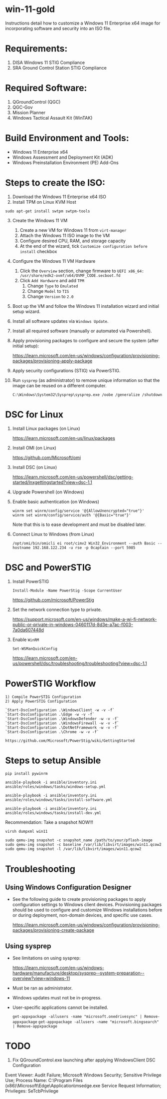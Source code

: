 # win-11-gold

Instructions detail how to customize a Windows 11 Enterprise x64 image for incorporating software and security 
into an ISO file.

# Requirements:
1) DISA Windows 11 STIG Compliance
2) SRA Ground Control Station STIG Compliance

# Required Software:
1) QGroundControl (QGC)
2) QGC-Gov
3) Mission Planner
4) Windows Tactical Assault Kit (WinTAK)

# Build Environment and Tools:
- Windows 11 Enterprise x64
- Windows Assessment and Deployment Kit (ADK)
- Windows Preinstallation Environment (PE) Add-Ons

# Steps to create the ISO:
1) Download the Windows 11 Enterprise x64 ISO
2) Install TPM on Linux KVM Host

`sudo apt-get install swtpm swtpm-tools`

3) Create the Windows 11 VM
    1) Create a new VM for Windows 11 from `virt-manager`
    2) Attach the Windows 11 ISO image to the VM
    3) Configure desired CPU, RAM, and storage capacity
    4) At the end of the wizard, tick `Customize configuration before install` checkbox
4) Configure the Windows 11 VM Hardware
    1) Click the `Overview` section, change firmware to `UEFI x86_64: /usr/share/edk2-ovmf/x64/OVMF_CODE.secboot.fd`
    2) Click `Add Hardware` and add `TPM`
        1) Change `Type` to `Emulated`
        2) Change `Model` to `TIS`
        3) Change `Version` to `2.0`
5) Boot up the VM and follow the Windows 11 installation wizard and initial setup wizard.
6) Install all software updates via `Windows Update`.
7) Install all required software (manually or automated via Powershell).
8) Apply provisioning packages to configure and secure the system (after initial setup):

    https://learn.microsoft.com/en-us/windows/configuration/provisioning-packages/provisioning-apply-package

9) Apply security configurations (STIG) via PowerSTIG.

10) Run `sysprep` (as administrator) to remove unique information so that the image can be reused on a different computer.

    `C:\Windows\System32\Sysprep\sysprep.exe /oobe /generalize /shutdown`

# DSC for Linux

1) Install Linux packages (on Linux)

    https://learn.microsoft.com/en-us/linux/packages

2) Install OMI (on Linux)

    https://github.com/Microsoft/omi

3) Install DSC (on Linux)

    https://learn.microsoft.com/en-us/powershell/dsc/getting-started/lnxgettingstarted?view=dsc-1.1

4) Upgrade Powershell (on Windows)

5) Enable basic authentication (on Windows)

    ```
    winrm set winrm/config/service '@{AllowUnencrypted="true"}'
    winrm set winrm/config/service/auth '@{Basic="true"}'
    ```

    Note that this is to ease development and must be disabled later.
    

4) Connect Linux to Windows (from Linux)

    `/opt/omi/bin/omicli ei root/cimv2 Win32_Environment --auth Basic --hostname 192.168.122.234 -u rse -p 0captain --port 5985`

# DSC and PowerSTIG

1) Install PowerSTIG

    `Install-Module -Name PowerStig -Scope CurrentUser`

    https://github.com/microsoft/PowerStig

2) Set the network connection type to private.

    https://support.microsoft.com/en-us/windows/make-a-wi-fi-network-public-or-private-in-windows-0460117d-8d3e-a7ac-f003-7a0da607448d

3) Enable `WinRM`

    `Set-WSManQuickConfig`

    https://learn.microsoft.com/en-us/powershell/dsc/troubleshooting/troubleshooting?view=dsc-1.1

 # PowerSTIG Workflow

    1) Compile PowerSTIG Configuration
    2) Apply PowerSTIG Configuration

    `Start-DscConfiguration .\WindowsClient -w -v -f`
    `Start-DscConfiguration .\Edge -w -v -f`
    `Start-DscConfiguration .\WindowsDefender -w -v -f`
    `Start-DscConfiguration .\WindowsFirewall -w -v -f`
    `Start-DscConfiguration .\DotNetFramework -w -v -f`
    `Start-DscConfiguration .\Chrome -w -v -f`

    https://github.com/Microsoft/PowerStig/wiki/GettingStarted

# Steps to setup Ansible

`pip install pywinrm`

`ansible-playbook -i ansible/inventory.ini ansible/roles/windows/tasks/windows-setup.yml`

`ansible-playbook -i ansible/inventory.ini ansible/roles/windows/tasks/install-software.yml`

`ansible-playbook -i ansible/inventory.ini ansible/roles/windows/tasks/install-dev.yml`

Recommendation: Take a snapshot NOW!!!

`virsh dumpxml win11`

`sudo qemu-img snapshot -c snapshot_name /path/to/your/pflash-image`
`sudo qemu-img snapshot -c baseline /var/lib/libvirt/images/win11.qcow2`
`sudo qemu-img snapshot -l /var/lib/libvirt/images/win11.qcow2`

# Troubleshooting

## Using Windows Configuration Designer

- See the following guide to create provisioning packages to apply configuration settings to Windows client devices.
Provisioning packages should be used to configure and customize Windows installations before or during deployment, 
non-domain devices, and specific use cases.


    https://learn.microsoft.com/en-us/windows/configuration/provisioning-packages/provisioning-create-package

## Using sysprep
- See limitations on using sysprep:

    https://learn.microsoft.com/en-us/windows-hardware/manufacture/desktop/sysprep--system-preparation--overview?view=windows-11

- Must be ran as administrator.
- Windows updates must not be in-progress.
- User-specific applications cannot be installed.

    `get-appxpackage -allusers -name "microsoft.onedrivesync" | Remove-appxpackage`
    `get-appxpackage -allusers -name "microsoft.bingsearch" | Remove-appxpackage`

# TODO
1) Fix QGroundControl.exe launching after applying WindowsClient DSC Configuration

Event Viewer:
Audit Failure; Microsoft Windows Security; Sensitive Privilege Use;
Process Name: C:\Program Files (x86)\Microsoft\Edge\Application\msedge.exe
Service Request Information; Privileges: SeTcbPrivilege
